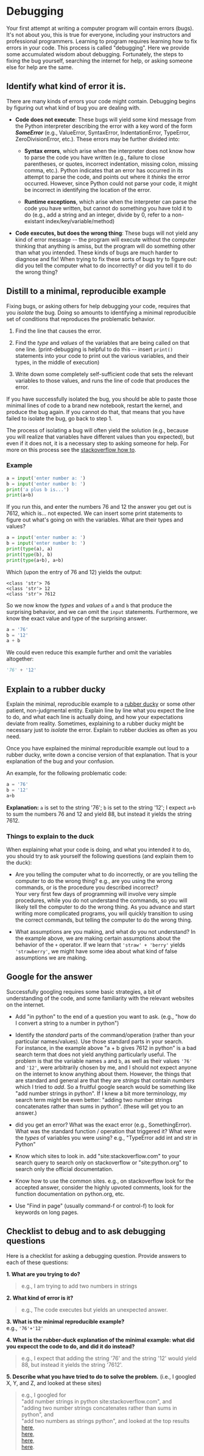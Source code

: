 # Debugging

Your first attempt at writing a computer program will contain errors (bugs).  It's not about you, this is true for everyone, including your instructors and professional programmers.  Learning to program requires learning how to fix errors in your code.  This process is called "debugging".  Here we provide some accumulated wisdom about debugging.  Fortunately, the steps to fixing the bug yourself, searching the internet for help, or asking someone else for help are the same.  

## Identify what kind of error it is.

There are many kinds of errors your code might contain.  Debugging begins by figuring out what kind of bug you are dealing with.    

- **Code does not execute**: These bugs will yield some kind message from the Python interpreter describing the error with a key word of the form ***SomeError*** (e.g., ValueError, SyntaxError, IndentationError, TypeError, ZeroDivisionError, etc.).   These errors may be further divided into:  

    - **Syntax errors**, which arise when the interpreter does not know how to parse the code you have written (e.g., failure to close parentheses, or quotes, incorrect indentation, missing colon, missing comma, etc.).  Python indicates that an error has occurred in its attempt to parse the code, and points out where it *thinks* the error occurred.  However, since Python could not parse your code, it might be incorrect in identifying the location of the error.     

    - **Runtime exceptions**, which arise when the interpreter can parse the code you have written, but cannot do something you have told it to do (e.g., add a string and an integer, divide by 0, refer to a non-existant index/key/variable/method)     

- **Code executes, but does the wrong thing**: These bugs will not yield any kind of error message -- the program will execute without the computer thinking that anything is amiss, but the program will do something other than what you intended.  These kinds of bugs are much harder to diagnose and fix!  When trying to fix these sorts of bugs try to figure out: did you tell the computer what to do incorrectly?  or did you tell it to do the wrong thing? 


## Distill to a minimal, reproducible example

Fixing bugs, or asking others for help debugging your code, requires that you *isolate* the bug.  Doing so amounts to identifying a minimal reproducible set of conditions that reproduces the problematic behavior.  

1. Find the line that causes the error.
     
1. Find the *type* and *values* of the variables that are being called on that one line. (print-debugging is helpful to do this -- insert `print()` statements into your code to print out the various variables, and their types, in the middle of execution)   
   
1. Write down some completely self-sufficient code that sets the relevant variables to those values, and runs the line of code that produces the error.  
   
If you have successfully isolated the bug, you should be able to paste those minimal lines of code to a brand new notebook, restart the kernel, and produce the bug again.  If you cannot do that, that means that you have failed to isolate the bug, go back to step 1.  

The process of isolating a bug will often yield the solution (e.g., because you will realize that variables have different values than you expected), but even if it does not, it is a necessary step to asking someone for help.  For more on this process see the [stackoverflow how to](https://stackoverflow.com/help/minimal-reproducible-example).

### Example

```Python
a = input('enter number a: ')
b = input('enter number b: ')
print('a plus b is...')
print(a+b)
```

If you run this, and enter the numbers 76 and 12 the answer you get out is 7612, which is... not expected.  We can insert some print statements to figure out what's going on with the variables.  What are their types and values?

```Python
a = input('enter number a: ')
b = input('enter number b: ')
print(type(a), a)
print(type(b), b)
print(type(a+b), a+b)
```

Which (upon the entry of 76 and 12) yields the output: 
```
<class 'str'> 76
<class 'str'> 12
<class 'str'> 7612
```

So we now know the *types* and *values* of `a` and `b` that produce the surprising behavior, and we can omit the `input` statements.  Furthermore, we know the exact value and type of the surprising answer.   

```Python
a = '76'
b = '12'
a + b
```

We could even reduce this example further and omit the variables altogether:

```Python
'76' + '12'
```

## Explain to a rubber ducky

Explain the minimal, reproducible example to a [rubber ducky](https://en.wikipedia.org/wiki/Rubber_duck_debugging) or some other patient, non-judgmental entity.  Explain line by line what you expect the line to do, and what each line is actually doing, and how your expectations deviate from reality.  Sometimes, explaining to a rubber ducky might be necessary just to *isolate* the error.  Explain to rubber duckies as often as you need.    

Once you have explained the minimal reproducible example out loud to a rubber ducky, write down a concise version of that explanation.  That is your explanation of the bug and your confusion.  

An example, for the following problematic code:

```Python
a = '76'
b = '12'
a+b
```
**Explanation:** `a` is set to the string '76'; `b` is set to the string '12'; I expect `a+b` to sum the numbers 76 and 12 and yield 88, but instead it yields the string 7612. 

### Things to explain to the duck

When explaining what your code is doing, and what you intended it to do, you should try to ask yourself the following questions (and explain them to the duck):

- Are you telling the computer what to do incorrectly, or are you telling the computer to do the wrong thing? e.g., are you using the wrong commands, or is the procedure you described incorrect?   
  Your very first few days of programming will involve very simple procedures, while you do not understand the commands, so you will likely tell the computer to do the wrong thing.  As you advance and start writing more complicated programs, you will quickly transition to using the correct commands, but telling the computer to do the wrong thing.

- What assumptions are you making, and what do you not understand?  In the example above, we are making certain assumptions about the behavior of the `+` operator.  If we learn that `'straw' + 'berry'` yields `'strawberry'`, we might have some idea about what kind of false assumptions we are making. 


## Google for the answer

Successfully googling requires some basic strategies, a bit of understanding of the code, and some familiarity with the relevant websites on the internet.  

- Add "in python" to the end of a question you want to ask.  (e.g., "how do I convert a string to a number in python")

- Identify the *standard* parts of the command/operation (rather than your particular names/values). Use those standard parts in your search.   
  For instance, in the example above "a + b gives 7612 in python" is a bad search term that does not yield anything particularly useful.  The problem is that the variable names `a` and `b`, as well as their values `'76'` and `'12'`, were arbitrarily chosen by me, and I should not expect anyone on the internet to know anything about them.  However, the things that are standard and general are that they are *strings* that contain *numbers* which I tried to *add*.   So a fruitful google search would be something like "add number strings in python".  If I knew a bit more terminology, my search term might be even better: "adding two number strings concatenates rather than sums in python".  (these will get you to an answer.)
  
- did you get an error?  What was the exact error (e.g., SomethingError).  What was the standard function / operation that triggered it?  What were the *types* of variables you were using?  e.g., "TypeError add int and str in Python"  

- Know which sites to look in.  add "site:stackoverflow.com" to your search query to search only on stackoverflow or "site:python.org" to search only the official documentation.  

- Know how to use the common sites.  e.g., on stackoverflow look for the accepted answer, consider the highly upvoted comments, look for the function documentation on python.org, etc.

- Use "Find in page" (usually command-f or control-f) to look for keywords on long pages.

## Checklist to debug and to ask debugging questions

Here is a checklist for asking a debugging question.  Provide answers to each of these questions:

**1. What are you trying to do?**   
> e.g., I am trying to add two numbers in strings

**2. What kind of error is it?**     
> e.g., The code executes but yields an unexpected answer.

**3. What is the minimal reproducible example?**   
e.g., `'76'+'12'` 

**4. What is the rubber-duck explanation of the minimal example: what did you expecct the code to do, and did it do instead?**   
> e.g., I expect that adding the string '76' and the string '12' would yield 88, but instead it yields the string '7612'.

**5. Describe what you have tried to do to solve the problem.** (i.e., I googled X, Y, and Z, and looked at these sites)   
> e.g., I googled for    
> "add number strings in python site:stackoverflow.com", and   
> "adding two number strings concatenates rather than sums in python", and   
> "add two numbers as strings python", and looked at the top results   
> [here](https://stackoverflow.com/questions/11999228/python-adding-number-to-string),   
> [here](https://www.tutorialspoint.com/program-to-add-two-numbers-represented-as-strings-in-python),   
> [here](https://docs.python.org/3/tutorial/introduction.html),   
> [here](https://www.tutorialspoint.com/program-to-add-two-numbers-represented-as-strings-in-python).

